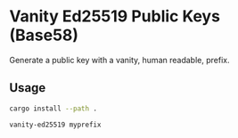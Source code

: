 # Vanity Ed25519 Public Keys (Base58)

Generate a public key with a vanity, human readable, prefix.

## Usage

```bash
cargo install --path .

vanity-ed25519 myprefix
```
